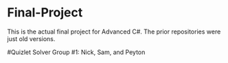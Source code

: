 # Final-Project
This is the actual final project for Advanced C#. The prior repositories were just old versions.

#Quizlet Solver
Group #1: Nick, Sam, and Peyton
